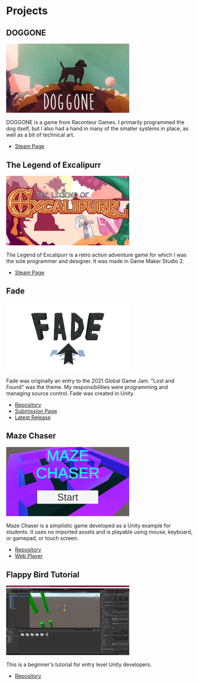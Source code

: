 # Projects

## DOGGONE

<img src="assets\images\doggone.jpg" alt="DOGGONE" width="333"/>

DOGGONE is a game from Raconteur Games. I primarily programmed the dog itself, but I also had a hand in many of the smaller systems in place, as well as a bit of technical art.

* [Steam Page](https://store.steampowered.com/app/1662540/DOGGONE/)

## The Legend of Excalipurr

<img src="assets\images\excalipurr.jpg" alt="The Legend of Excalipurr" width="333"/>

The Legend of Excalipurr is a retro action adventure game for which I was the sole programmer and designer. It was made in Game Maker Studio 2.

* [Steam Page](https://store.steampowered.com/app/618560/The_Legend_of_Excalipurr/)

## Fade

<img src="assets\images\fade.png" alt="Fade" width="333"/>

Fade was originally an entry to the 2021 Global Game Jam. "Lost and Found" was the theme. My responsibilities were programming and managing source control. Fade was created in Unity.

* [Repository](https://github.com/vanPhelan/Fade)
* [Submission Page](https://globalgamejam.org/2021/games/fade-9)
* [Latest Release](https://github.com/vanPhelan/Lost-And-Found/releases)

## Maze Chaser

<img src="assets\images\mazechaser.png" alt="Maze Chaser" width="333"/>

Maze Chaser is a simplistic game developed as a Unity example for students. It uses no imported assets and is playable using mouse, keyboard, or gamepad, or touch screen.

* [Repository](https://github.com/vanPhelan/Maze-Chaser)
* [Web Player](https://vanphelan.github.io/Maze-Chaser/player/)

## Flappy Bird Tutorial

<img src="assets\images\flappybirdtutorial.png" alt="Flappy Bird Tutorial" width="333"/>

This is a beginner's tutorial for entry level Unity developers.

* [Repository](https://github.com/vanPhelan/Flappy-Bird-Tutorial)
